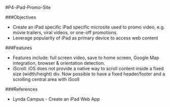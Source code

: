 #P4-iPad-Promo-Site

###Objectives
* Create an iPad specific iPad specific microsite used to promo video, e.g. movie trailers, viral videos, or one-off promotions. 
* Leverage popularity of iPad as primary device to access web content

###Features
* Features include: full screen video, save to home screen, Google Map integration, browser & orientation detection. 
* iScroll: iOS does not provide a native way to scroll content inside a fixed size (width/height) div. Now possible to have a fixed header/footer and a scrolling central area with iScoll

###References
* Lynda Campus - Create an iPad Web App
